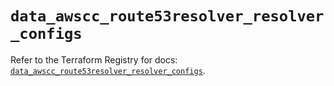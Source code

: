 # `data_awscc_route53resolver_resolver_configs`

Refer to the Terraform Registry for docs: [`data_awscc_route53resolver_resolver_configs`](https://registry.terraform.io/providers/hashicorp/awscc/0.70.0/docs/data-sources/route53resolver_resolver_configs).
